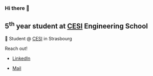 ### Hi there 👋

## 5<sup>th</sup> year student at [CESI](https://cesi.fr) Engineering School

🔭 Student @ [CESI](https://www.cesi.fr) in Strasbourg

 Reach out!

- [LinkedIn](https://www.linkedin.com/in/quentin-stubecki-211419227/)

- [Mail](mailto:quentin.stubecki@viacesi.fr)
